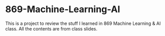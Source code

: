 # 869-Machine-Learning-AI
This is a project to review the stuff I learned in 869 Machine Learning & AI class. All the contents are from class slides. 
